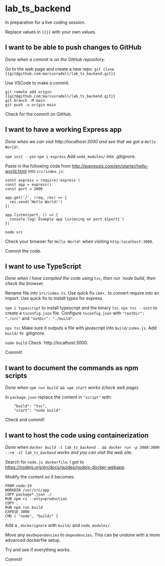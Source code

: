 # lab_ts_backend

In preparation for a live coding session.

Replace values in `{{}}` with your own values.

## I want to be able to push changes to GitHub

_Done when a commit is on the GitHub repository._

Go to the web page and create a new repo.
`git clone {{git@github.com:marcusradell/lab_ts_backend.git}}`

Use VSCode to make a commit.

```
git remote add origin {{git@github.com:marcusradell/lab_ts_backend.git}}
git branch -M main
git push -u origin main
```

Check for the commit on GitHub.

## I want to have a working Express app

_Done when we can visit http://localhost:3000 and see that we got a `Hello World!`._

`npm init --yes`
`npm i express`
Add `node_modules/` into .gitignore.

Paste in the following code from http://expressjs.com/en/starter/hello-world.html into `src/index.js`:

```
const express = require('express')
const app = express()
const port = 3000

app.get('/', (req, res) => {
  res.send('Hello World!')
})

app.listen(port, () => {
  console.log(`Example app listening on port ${port}`)
})
```

`node src`

Check your browser for `Hello World!` when visiting `http:localhost:3000`.

Commit the code.

## I want to use TypeScript

_Done when I have compiled the code using `tsc`, then run `node build, then check the browser._

Rename file into `src/index.ts`.
Use quick fix `cmd+.` to convert require into an import.
Use quick fix to install types for express.

`npm i typescript` to install typescript and the binary `tsc`.
`npx tsc --init` to create a `tsconfig.json` file.
Configure `tsconfig.json` with `"rootDir": "./src"` and `"outDir": "./build"`.

`npx tsc`
Make sure it outputs a file with javascript into `build/index.js`.
Add `build/` to .gitignore.

`node build`
Check `http://localhost:3000.

Commit!

## I want to document the commands as npm scripts

_Done when `npm run build && npm start` works (check web page)._

In `package.json` replace the content in `"script"` with:

```
    "build": "tsc",
    "start": "node build"
```

Check and commit!

## I want to host the code using containerization

_Done when `docker build -t lab_ts_backend . && docker run -p 3000:3000 --rm -it lab_ts_backend` works and you can visit the web site._

Search for `node.js dockerfile`. I got to https://nodejs.org/en/docs/guides/nodejs-docker-webapp.

Modify the content so it becomes:

```
FROM node:19
WORKDIR /usr/src/app
COPY package*.json ./
RUN npm ci --only=production
COPY . .
RUN npm run build
EXPOSE 3000
CMD [ "node", "build/" ]
```

Add a `.dockerignore` with `build/` and `node_modules/`.

Move any `devDependencies` to `dependencies`. This can be undone with a more advanced dockerfile setup.

Try and see if everything works.

Commit!
